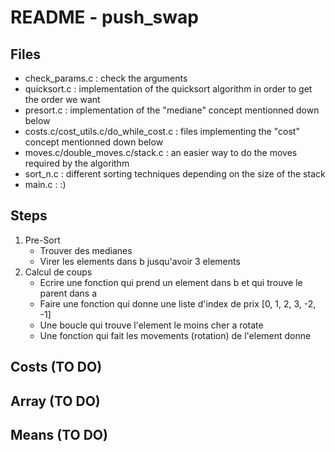 # README - push_swap

## Files

- check_params.c : check the arguments
- quicksort.c : implementation of the quicksort algorithm in order to get the order we want
- presort.c : implementation of the "mediane" concept mentionned down below
- costs.c/cost_utils.c/do_while_cost.c : files implementing the "cost" concept mentionned down below
- moves.c/double_moves.c/stack.c : an easier way to do the moves required by the algorithm
- sort_n.c : different sorting techniques depending on the size of the stack
- main.c : :)

## Steps

1.	Pre-Sort
	- Trouver des medianes
	- Virer les elements dans b jusqu'avoir 3 elements
2.	Calcul de coups
	- Ecrire une fonction qui prend un element dans b et qui trouve le parent dans a
	- Faire une fonction qui donne une liste d'index de prix [0, 1, 2, 3, -2, -1]
	- Une boucle qui trouve l'element le moins cher a rotate
	- Une fonction qui fait les movements (rotation) de l'element donne

## Costs (TO DO)

## Array (TO DO)

## Means (TO DO)

